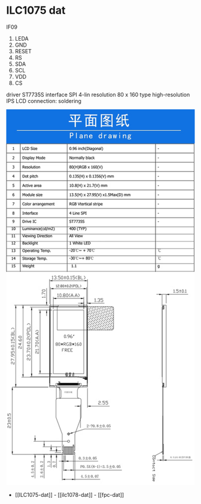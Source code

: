 
# ILC1075 dat 


IF09

1. LEDA
2. GND
3. RESET
4. RS
5. SDA
6. SCL
7. VDD
8. CS

driver ST7735S
interface SPI 4-lin
resolution 80 x 160
type high-resolution IPS LCD
connection: soldering

![](43-28-16-17-07-2023.png)


- [[ILC1075-dat]] - [[ilc1078-dat]] - [[fpc-dat]]

